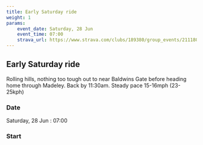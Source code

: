```yaml
---
title: Early Saturday ride
weight: 1
params:
    event_date: Saturday, 28 Jun
    event_time: 07:00
    strava_url: https://www.strava.com/clubs/189380/group_events/2111806
---
```


## Early Saturday ride 

Rolling hills, nothing too tough out to near Baldwins Gate before heading home through Madeley. Back by 11:30am. Steady pace 15-16mph (23-25kph)

### Date

Saturday, 28 Jun : 07:00

### Start




